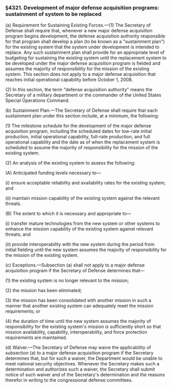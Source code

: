 ### §4321. Development of major defense acquisition programs: sustainment of system to be replaced ###

(a) Requirement for Sustaining Existing Forces.—(1) The Secretary of Defense shall require that, whenever a new major defense acquisition program begins development, the defense acquisition authority responsible for that program shall develop a plan (to be known as a "sustainment plan") for the existing system that the system under development is intended to replace. Any such sustainment plan shall provide for an appropriate level of budgeting for sustaining the existing system until the replacement system to be developed under the major defense acquisition program is fielded and assumes the majority of responsibility for the mission of the existing system. This section does not apply to a major defense acquisition that reaches initial operational capability before October 1, 2008.

(2) In this section, the term "defense acquisition authority" means the Secretary of a military department or the commander of the United States Special Operations Command.

(b) Sustainment Plan.—The Secretary of Defense shall require that each sustainment plan under this section include, at a minimum, the following:

(1) The milestone schedule for the development of the major defense acquisition program, including the scheduled dates for low-rate initial production, initial operational capability, full-rate production, and full operational capability and the date as of when the replacement system is scheduled to assume the majority of responsibility for the mission of the existing system.

(2) An analysis of the existing system to assess the following:

(A) Anticipated funding levels necessary to—

(i) ensure acceptable reliability and availability rates for the existing system; and

(ii) maintain mission capability of the existing system against the relevant threats.

(B) The extent to which it is necessary and appropriate to—

(i) transfer mature technologies from the new system or other systems to enhance the mission capability of the existing system against relevant threats; and

(ii) provide interoperability with the new system during the period from initial fielding until the new system assumes the majority of responsibility for the mission of the existing system.

(c) Exceptions.—Subsection (a) shall not apply to a major defense acquisition program if the Secretary of Defense determines that—

(1) the existing system is no longer relevant to the mission;

(2) the mission has been eliminated;

(3) the mission has been consolidated with another mission in such a manner that another existing system can adequately meet the mission requirements; or

(4) the duration of time until the new system assumes the majority of responsibility for the existing system's mission is sufficiently short so that mission availability, capability, interoperability, and force protection requirements are maintained.

(d) Waiver.—The Secretary of Defense may waive the applicability of subsection (a) to a major defense acquisition program if the Secretary determines that, but for such a waiver, the Department would be unable to meet national security objectives. Whenever the Secretary makes such a determination and authorizes such a waiver, the Secretary shall submit notice of such waiver and of the Secretary's determination and the reasons therefor in writing to the congressional defense committees.